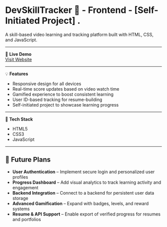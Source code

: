 # DevSkillTracker 🎯  - Frontend - [Self-Initiated Project] .
A skill-based video learning and tracking platform built with HTML, CSS, and JavaScript.

---

🔗 **Live Demo**  
[Visit Website](https://devskillltracker.netlify.app)

---

💡 **Features**
- Responsive design for all devices  
- Real-time score updates based on video watch time  
- Gamified experience to boost consistent learning  
- User ID-based tracking for resume-building  
- Self-initiated project to showcase learning progress  

---

🚀 **Tech Stack**
- HTML5  
- CSS3  
- JavaScript  

---
## 🔮 Future Plans

- **User Authentication** – Implement secure login and personalized user profiles  
- **Progress Dashboard** – Add visual analytics to track learning activity and engagement  
- **Backend Integration** – Connect to a backend for persistent user data storage  
- **Advanced Gamification** – Expand with badges, levels, and reward systems  
- **Resume & API Support** – Enable export of verified progress for resumes and portfolios




